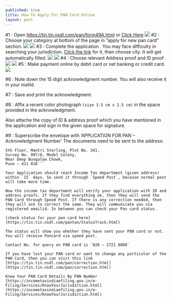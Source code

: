 ```yaml
---
published: true
title: How To Apply For PAN Card Online
layout: post
---
```

#1 : Open https://tin.tin.nsdl.com/pan/form49A.html or [Click Here](https://tin.tin.nsdl.com/pan/form49A.html)
![](http://i1.wp.com/www.caquery.com/wp-content/uploads/2015/09/1-1.png)
#2 : Choose your category at bottom of the page in ”apply for new pan card” section.
![](http://i0.wp.com/www.caquery.com/wp-content/uploads/2015/09/2-1.png)
![](http://askmehindi.com/wp-content/uploads/2016/05/apply-new-pancard.png)
#3 : Complete the application . You may face difficulty in searching your jurisdiction. [Click the link](https://tin.tin.nsdl.com/pan2/servlet/AOSearch?alpha=A&display=N&Category=) for it, then choose city. It will get automatically filled.
![](http://i2.wp.com/www.caquery.com/wp-content/uploads/2015/09/3-1.png)
![](http://i1.wp.com/www.caquery.com/wp-content/uploads/2015/09/3A.png)
#4 : Choose relevant Address proof and ID proof .
![](http://i1.wp.com/www.caquery.com/wp-content/uploads/2015/09/4A.png)
![](http://i1.wp.com/www.caquery.com/wp-content/uploads/2015/09/4A.png)
#5 : Make payment online by debit card or net banking or credit card.
![](http://i0.wp.com/www.caquery.com/wp-content/uploads/2015/09/5.png)

#6 : Note down the 15 digit acknowledgment number. You will also receive it in your mailid.

#7 : Save and print the acknowledgment.

#8 : Affix a recent color photograph `(size 3.5 cm x 2.5 cm)` in the space provided in the acknowledgment.

Also attache the copy of ID & address proof which you have mentioned in the application and sign in the given space for signature.

#9 : Superscribe the envelope with ‘APPLICATION FOR PAN – Acknowledgment Number’ The documents need to be sent to the address:

```INCOME TAX PAN SERVICES UNIT,
5th Floor, Mantri Sterling, Plot No. 341,
Survey No. 997/8, Model Colony,
Near Deep Bungalow Chowk,
Pune – 411 016```

Your Application should reach Income Tax department (given address) within `15` days. So send it through `Speed Post`, because normal post will take more time.

Now the income tax department will verify your application with ID and address proofs. If they find everything ok, then they will send the PAN Card through Speed Post. If there is any correction needed, then they will ask to correct the same. They will communicate you via registered emailid. In between you can check your Pan card status.

[check status for your pan card here](https://tin.tin.nsdl.com/pantan/StatusTrack.html)

The status will show you whether they have sent your PAN card or not. You will receive Pancard via speed post.

Contact No. for query on PAN card is `020 – 2721 8080`

If you have lost your PAN card or want to change any particular of the PAN Card, then you can visit this link [https://tin.tin.nsdl.com/pan/correction.html](https://tin.tin.nsdl.com/pan/correction.html)

Know Your PAN Card Details By PAN Number [https://incometaxindiaefiling.gov.in/e-Filing/Services/KnowYourJurisdiction.html](https://incometaxindiaefiling.gov.in/e-Filing/Services/KnowYourJurisdiction.html)